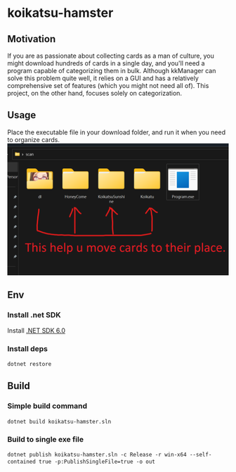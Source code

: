# koikatsu-hamster

## Motivation

If you are as passionate about collecting cards as a man of culture, you might download hundreds of cards in a single day, and you'll need a program capable of categorizing them in bulk. Although kkManager can solve this problem quite well, it relies on a GUI and has a relatively comprehensive set of features (which you might not need all of). This project, on the other hand, focuses solely on categorization.

## Usage

Place the executable file in your download folder, and run it when you need to organize cards.
![Usage Screenshot](doc/readme.png)

## Env

### Install .net SDK

Install [.NET SDK 6.0](https://dotnet.microsoft.com/en-us/download/dotnet/6.0)

### Install deps

```bash
dotnet restore
```

## Build

### Simple build command

```
dotnet build koikatsu-hamster.sln
```

### Build to single exe file

```
dotnet publish koikatsu-hamster.sln -c Release -r win-x64 --self-contained true -p:PublishSingleFile=true -o out
```
